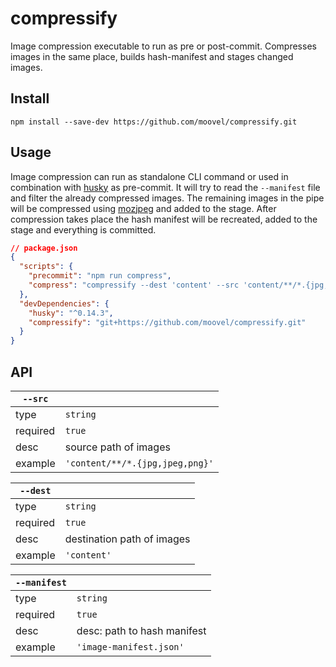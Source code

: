 # compressify

Image compression executable to run as pre or post-commit. Compresses images in the same place, builds hash-manifest and stages changed images.

## Install

`npm install --save-dev https://github.com/moovel/compressify.git`

## Usage

Image compression can run as standalone CLI command or used in combination with [husky](https://www.npmjs.com/package/husky) as pre-commit. It will try to read the `--manifest` file and filter the already compressed images. The remaining images in the pipe will be compressed using [mozjpeg](https://github.com/mozilla/mozjpeg) and added to the stage. After compression takes place the hash manifest will be recreated, added to the stage and everything is committed.

```json
// package.json
{
  "scripts": {
    "precommit": "npm run compress",
    "compress": "compressify --dest 'content' --src 'content/**/*.{jpg,jpeg,png}' --manifest 'image-manifest.json'"
  },
  "devDependencies": {
    "husky": "^0.14.3",
    "compressify": "git+https://github.com/moovel/compressify.git"
  }
}
```

## API

| `--src`  |                                 |
| -------- | ------------------------------- |
| type     | `string`                        |
| required | `true`                          |
| desc     | source path of images           |
| example  | `'content/**/*.{jpg,jpeg,png}'` |

| `--dest` |                            |
| -------- | -------------------------- |
| type     | `string`                   |
| required | `true`                     |
| desc     | destination path of images |
| example  | `'content'`                |

| `--manifest` |                             |
| ------------ | --------------------------- |
| type         | `string`                    |
| required     | `true`                      |
| desc         | desc: path to hash manifest |
| example      | `'image-manifest.json'`     |
